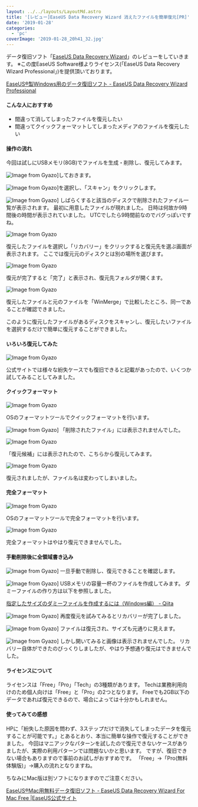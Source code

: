 ```yaml
---
layout: ../../layouts/LayoutMd.astro
title: '[レビュー]EaseUS Data Recovery Wizard 消えたファイルを簡単復元[PR]'
date: '2019-01-28'
categories:
  - 'pc'
coverImage: '2019-01-28_20h41_32.jpg'
---
```


データ復旧ソフト「[EaseUS Data Recovery Wizard](https://jp.easeus.com/data-recovery-software/drw-free.html)」のレビューをしていきます。 ※この度EaseUS Software様よりライセンス(「EaseUS Data Recovery Wizard Professional」)を提供頂いております。

[EaseUS®製Windows用のデータ復旧ソフト \- EaseUS Data Recovery Wizard Professional](https://jp.easeus.com/data-recovery-software/drw-pro.html)

#### こんな人におすすめ

- 間違って消してしまったファイルを復元したい
- 間違ってクイックフォーマットしてしまったメディアのファイルを復元したい

#### 操作の流れ

今回は試しにUSBメモリ(8GB)でファイルを生成・削除し、復元してみます。

![Image from Gyazo](/archive/images/1e2c4c153065e7d468cbb4aeff647d09.png)]しておきます。

![Image from Gyazo](/archive/images/35d6105dd3a0a3071064272e3b57a6a8.png)]を選択し、「スキャン」をクリックします。

![Image from Gyazo](/archive/images/a58a8a16bea135504365ec1e69157df5.png)] しばらくすると該当のディスクで削除されたファイル一覧が表示されます。 最初に用意したファイルが現れました。 日時は何故か9時間後の時間が表示されていました。 UTCでしたら9時間前なのでバグっぽいですね。

![Image from Gyazo](/archive/images/71d490943b0e90e388ad6403b81a25db.png)

復元したファイルを選択し「リカバリー」をクリックすると復元先を選ぶ画面が表示されます。 ここでは復元元のディスクとは別の場所を選びます。

![Image from Gyazo](/archive/images/97d0d11ef060ffde6a5602289d3f70f4.png)

復元が完了すると「完了」と表示され、復元先フォルダが開くます。

![Image from Gyazo](/archive/images/1d025cd48a9aeaa9644c580ac016af6c.jpg)

復元したファイルと元のファイルを「WinMerge」で比較したところ、同一であることが確認できました。

このように復元したファイルがあるディスクをスキャンし、復元したいファイルを選択するだけで簡単に復元することができました。

#### いろいろ復元してみた

![Image from Gyazo](/archive/images/64afabe64e207898ccbcabab92aa1481.png)

公式サイトでは様々な紛失ケースでも復旧できると記載があったので、いくつか試してみることしてみました。

#### クイックフォーマット

![Image from Gyazo](/archive/images/eda267fc50522513672d8a7ed3c796b1.png)

OSのフォーマットツールでクイックフォーマットを行います。

![Image from Gyazo](/archive/images/d4ff8812a65f68afa17d3cef05576de3.png)] 「削除されたファイル」には表示されませんでした。

![Image from Gyazo](/archive/images/545ade624b31074cdd0e2881796a06a8.png)

「復元候補」には表示されたので、こちらから復元してみます。

![Image from Gyazo](/archive/images/e1d9922a1fc07a5bdbda5d321e45bf0f.png)

復元されましたが、ファイル名は変わってしまいました。

#### 完全フォーマット

![Image from Gyazo](/archive/images/b5e9823899150549bbb9e6e7dd27d843.png)

OSのフォーマットツールで完全フォーマットを行います。

![Image from Gyazo](/archive/images/c693a196beea600cfc817bfdc843cbba.png)

完全フォーマットはやはり復元できませんでした。

#### 手動削除後に全領域書き込み

![Image from Gyazo](/archive/images/f3babb9c09b56687556e4d5b2651a748.png)] 一旦手動で削除し、復元できることを確認します。

![Image from Gyazo](/archive/images/4dccd656a9189fea4dcf165840757a52.png)] USBメモリの容量一杯のファイルを作成してみます。 ダミーファイルの作り方は以下を参照しました。

[指定したサイズのダミーファイルを作成するには（Windows編） \- Qiita](https://qiita.com/UmedaTakefumi/items/6b4cb5c731d44aa5dc00)

![Image from Gyazo](/archive/images/14c781b156350f471c75e428df4c7feb.png)] 再度復元を試みてみるとリカバリーが完了しました。

![Image from Gyazo](/archive/images/622eb4990fc331b513178c95bb35bc9f.png)] ファイルは復元され、サイズも元通りに見えます。

![Image from Gyazo](/archive/images/cfd21dc641fdb039d8c350a3f2dd92e3.png)] しかし開いてみると画像は表示されませんでした。 リカバリー自体ができたのびっくりしましたが、やはり予想通り復元はできませんでした。

#### ライセンスについて

ライセンスは「Free」「Pro」「Tech」の3種類があります。 Techは業務利用向けのため個人向けは「Free」と「Pro」の2つとなります。 Freeでも2GB以下のデータであれば復元できるので、場合によっては十分かもしれません。

#### 使ってみての感想

HPに「紛失した原因を問わず、3ステップだけで消失してしまったデータを復元することが可能です。」とあるとおり、本当に簡単な操作で復元することができました。 今回はマニアックなパターンを試したので復元できないケースがありましたが、実際の利用パターンでは問題ないかと思います。 ですが、復旧できない場合もありますので事前のお試しがおすすめです。 「Free」→「Pro(無料体験版)」→購入の流れとなりますね。

ちなみにMac版は別ソフトになりますのでご注意ください。

[EaseUS®Mac用無料データ復旧ソフト \- EaseUS Data Recovery Wizard For Mac Free \|EaseUS公式サイト](https://jp.easeus.com/mac-data-recovery-software/mac-drw-free.html)
